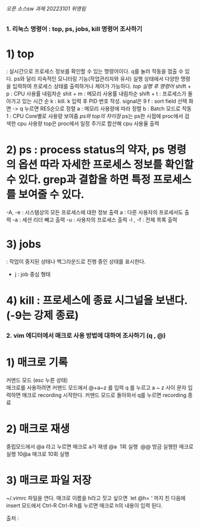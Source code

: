###### 오픈 소스sw 과제 20223101 위영림 

### 1. 리눅스 명령어 : top, ps, jobs, kill 명령어 조사하기
# 1) top
 : 실시간으로 프로세스 정보를 확인할 수 있는 명령어이다. q를 눌러 작동을 멈출 수 있다. ps와 달리 지속적인 모니터링 기능(작업관리자와 유사)
실행 상태에서 다양한 명령을 입력하여 프로세스 상태를 출력하거나 제어가 가능하다.
*top 실행 후 명령어*
  shift + p : CPU 사용률 내림차순
  shit + m : 메모리 사용률 내림차순
  shift + t : 프로세스가 돌아가고 있는 시간 순
  k : kill. k 입력 후 PID 번호 작성. signal은 9
  f : sort field 선택 화면 -> q 누르면 RES순으로 정렬
  a : 메모리 사용량에 따라 정렬
  b : Batch 모드로 작동
  1 : CPU Core별로 사용량 보여줌
*ps와 top의 차이점*
  ps는 ps한 시점에 proc에서 검색한 cpu 사용량
  top은 proc에서 일정 주기로 합산해 cpu 사용율 출력

# 2) ps : process status의 약자, ps 명령의 옵션 따라 자세한 프로세스 정보를 확인할 수 있다. grep과 결합을 하면 특정 프로세스를 보여줄 수 있다.
-A, -e : 시스템상의 모든 프로세스에 대한 정보 출력
a : 다른 사용자의 프로세서도 출력
-a : 세션 리더 빼고 출력
-u : 사용자의 프로세스 출력
-l , -f : 전체 목록 출력
# 3) jobs
 : 작업이 중지된 상태나 백그라운드로 진행 중인 상태를 표시한다. 
- j : job 중심 형태
# 4) kill : 프로세스에 종료 시그널을 보낸다. (-9는 강제 종료)

### 2. vim 에디터에서 매크로 사용 방법에 대하여 조사하기 (q , @)
# 1) 매크로 기록
커맨드 모드 (esc 누른 상태)  
매크로를 사용하려면 커맨드 모드에서 @+a~z 를 입력
q 를 누르고 a ~ z 사이 문자 입력하면 매크로 recording 시작한다. 커맨드 모드로 돌아와서 q를 누르면 recording 종료

# 2) 매크로 재생
중립모드에서 @a 라고 누르면 매크로 a가 재생
@a  1회 실행 
@@ 방금 실행한 매크로 실행
10@a 매크로 10회 실행

# 3) 매크로 파일 저장
 ~/.vimrc 파일을 연다.
매크로 이름을 h라고 짓고 싶으면
 let @h= ‘ 까지 친 다음에 insert 모드에서 Ctrl-R Ctrl-R h를 누르면 매크로 h의 내용이 입력 된다.

출처 : 


